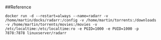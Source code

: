 ##Reference

```docker run -d --restart=always --name=radarr -v /home/martin/docks/radarr:/config -v /home/martin/torrents:/downloads -v /home/martin/torrents/movies:/movies -v /etc/localtime:/etc/localtime:ro -e PGID=1000 -e PUID=1000 -p 7878:7878 linuxserver/radarr```